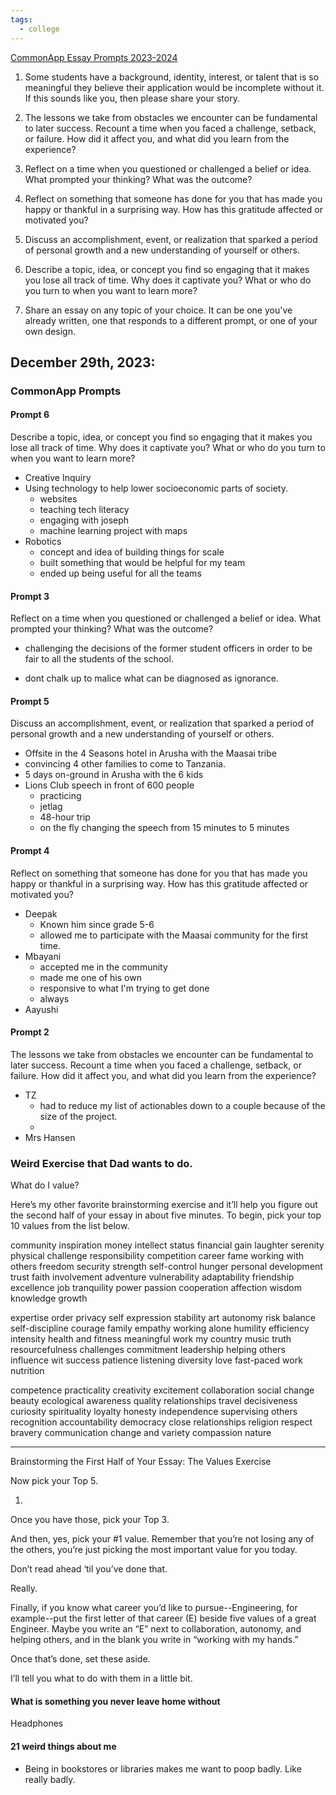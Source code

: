 ```yaml
---
tags:
  - college
---
```



[CommonApp Essay Prompts 2023-2024](https://www.commonapp.org/blog/2023-2024-common-app-essay-prompts)



1. Some students have a background, identity, interest, or talent that is so meaningful they believe their application would be incomplete without it. If this sounds like you, then please share your story.

2. The lessons we take from obstacles we encounter can be fundamental to later success. Recount a time when you faced a challenge, setback, or failure. How did it affect you, and what did you learn from the experience?

3. Reflect on a time when you questioned or challenged a belief or idea. What prompted your thinking? What was the outcome?

4. Reflect on something that someone has done for you that has made you happy or thankful in a surprising way. How has this gratitude affected or motivated you?

5. Discuss an accomplishment, event, or realization that sparked a period of personal growth and a new understanding of yourself or others.

6. Describe a topic, idea, or concept you find so engaging that it makes you lose all track of time. Why does it captivate you? What or who do you turn to when you want to learn more?

7. Share an essay on any topic of your choice. It can be one you've already written, one that responds to a different prompt, or one of your own design.



## December 29th, 2023:


### CommonApp Prompts

#### Prompt 6

Describe a topic, idea, or concept you find so engaging that it makes you lose all track of time. Why does it captivate you? What or who do you turn to when you want to learn more?

- Creative Inquiry
- Using technology to help lower socioeconomic parts of society.
	- websites
	- teaching tech literacy
	- engaging with joseph
	- machine learning project with maps
- Robotics
	- concept and idea of building things for scale
	- built something that would be helpful for my team
	- ended up being useful for all the teams


#### Prompt 3

Reflect on a time when you questioned or challenged a belief or idea. What prompted your thinking? What was the outcome?

- challenging the decisions of the former student officers in order to be fair to all the students of the school.

- dont chalk up to malice what can be diagnosed as ignorance.


#### Prompt 5

Discuss an accomplishment, event, or realization that sparked a period of personal growth and a new understanding of yourself or others.

- Offsite in the 4 Seasons hotel in Arusha with the Maasai tribe
- convincing 4 other families to come to Tanzania.
- 5 days on-ground in Arusha with the 6 kids
- Lions Club speech in front of 600 people
	- practicing
	- jetlag
	- 48-hour trip
	- on the fly changing the speech from 15 minutes to 5 minutes


#### Prompt 4

Reflect on something that someone has done for you that has made you happy or thankful in a surprising way. How has this gratitude affected or motivated you?

- Deepak
	- Known him since grade 5-6
	- allowed me to participate with the Maasai community for the first time.
- Mbayani
	- accepted me in the community
	- made me one of his own
	- responsive to what I'm trying to get done
	- always
- Aayushi

#### Prompt 2

The lessons we take from obstacles we encounter can be fundamental to later success. Recount a time when you faced a challenge, setback, or failure. How did it affect you, and what did you learn from the experience?

- TZ
	- had to reduce my list of actionables down to a couple because of the size of the project.
	- 
- Mrs Hansen



### Weird Exercise that Dad wants to do.

What do I value?

Here’s my other favorite brainstorming exercise and it’ll help you figure out the second half of your essay in about
five minutes. To begin, pick your top 10 values from the list below.


community
inspiration
money
intellect
status
financial gain
laughter
serenity
physical challenge
responsibility
competition
career
fame
working with others
freedom
security
strength
self-control
hunger
personal development
trust
faith
involvement
adventure
vulnerability
adaptability
friendship
excellence
job tranquility
power
passion
cooperation
affection
wisdom
knowledge
growth

expertise
order
privacy
self expression
stability
art
autonomy
risk
balance
self-discipline
courage
family
empathy
working alone
humility
efficiency
intensity
health and fitness
meaningful work
my country
music
truth
resourcefulness
challenges
commitment
leadership
helping others
influence
wit
success
patience
listening
diversity
love
fast-paced work
nutrition

competence
practicality
creativity
excitement
collaboration
social change
beauty
ecological awareness
quality relationships
travel
decisiveness
curiosity
spirituality
loyalty
honesty
independence
supervising others
recognition
accountability
democracy
close relationships
religion
respect
bravery
communication
change and variety
compassion
nature

---

Brainstorming the First Half of Your Essay:
The Values Exercise

Now pick your Top 5.

1. 

Once you have those, pick your Top 3.

And then, yes, pick your #1 value. Remember that you’re not losing any of the others, you’re just picking the most
important value for you today.

Don’t read ahead ‘til you’ve done that.

Really.

Finally, if you know what career you’d like to pursue--Engineering, for example--put the first letter of that career
(E) beside five values of a great Engineer. Maybe you write an “E” next to collaboration, autonomy, and helping
others, and in the blank you write in “working with my hands.”

Once that’s done, set these aside.

I’ll tell you what to do with them in a little bit.

#### What is something you never leave home without

Headphones

#### 21 weird things about me

- Being in bookstores or libraries makes me want to poop badly. Like really badly. 